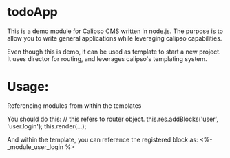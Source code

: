 todoApp
=======
This is a demo module for Calipso CMS written in node.js. The purpose is to allow you to write general applications while leveraging calipso capabilities.

Even though this is demo, it can be used as template to start a new project.
It uses director for routing, and leverages calipso's templating system. 


Usage:
======




Referencing modules from within the templates

You should do this: 
    // this refers to router object.
    this.res.addBlocks('user', 'user.login'); 
    this.render(...);

And within the template, you can reference the registered block as:
    <%- _module_user_login %> 


